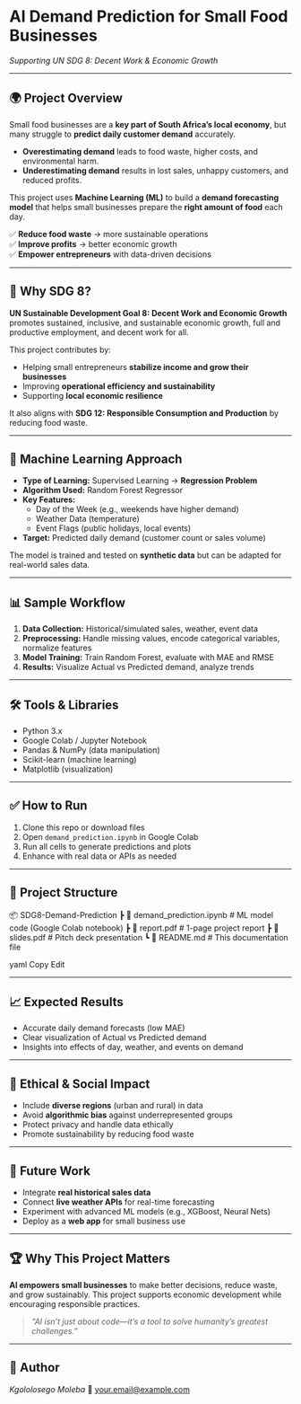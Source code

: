 # AI Demand Prediction for Small Food Businesses  
*Supporting UN SDG 8: Decent Work & Economic Growth*  

---

## 🌍 Project Overview  

Small food businesses are a **key part of South Africa’s local economy**, but many struggle to **predict daily customer demand** accurately.

- **Overestimating demand** leads to food waste, higher costs, and environmental harm.  
- **Underestimating demand** results in lost sales, unhappy customers, and reduced profits.

This project uses **Machine Learning (ML)** to build a **demand forecasting model** that helps small businesses prepare the **right amount of food** each day.

✅ **Reduce food waste** → more sustainable operations  
✅ **Improve profits** → better economic growth  
✅ **Empower entrepreneurs** with data-driven decisions  

---

## 🎯 Why SDG 8?  

**UN Sustainable Development Goal 8: Decent Work and Economic Growth** promotes sustained, inclusive, and sustainable economic growth, full and productive employment, and decent work for all.

This project contributes by:  
- Helping small entrepreneurs **stabilize income and grow their businesses**  
- Improving **operational efficiency and sustainability**  
- Supporting **local economic resilience**  

It also aligns with **SDG 12: Responsible Consumption and Production** by reducing food waste.

---

## 🤖 Machine Learning Approach  

- **Type of Learning:** Supervised Learning → **Regression Problem**  
- **Algorithm Used:** Random Forest Regressor  
- **Key Features:**  
  - Day of the Week (e.g., weekends have higher demand)  
  - Weather Data (temperature)  
  - Event Flags (public holidays, local events)  
- **Target:** Predicted daily demand (customer count or sales volume)  

The model is trained and tested on **synthetic data** but can be adapted for real-world sales data.

---

## 📊 Sample Workflow  

1. **Data Collection:** Historical/simulated sales, weather, event data  
2. **Preprocessing:** Handle missing values, encode categorical variables, normalize features  
3. **Model Training:** Train Random Forest, evaluate with MAE and RMSE  
4. **Results:** Visualize Actual vs Predicted demand, analyze trends  

---

## 🛠 Tools & Libraries  

- Python 3.x  
- Google Colab / Jupyter Notebook  
- Pandas & NumPy (data manipulation)  
- Scikit-learn (machine learning)  
- Matplotlib (visualization)  

---

## ✅ How to Run  

1. Clone this repo or download files  
2. Open `demand_prediction.ipynb` in Google Colab  
3. Run all cells to generate predictions and plots  
4. Enhance with real data or APIs as needed  

---

## 📂 Project Structure  

📦 SDG8-Demand-Prediction
┣ 📜 demand_prediction.ipynb # ML model code (Google Colab notebook)
┣ 📜 report.pdf # 1-page project report
┣ 📜 slides.pdf # Pitch deck presentation
┗ 📜 README.md # This documentation file

yaml
Copy
Edit

---

## 📈 Expected Results  

- Accurate daily demand forecasts (low MAE)  
- Clear visualization of Actual vs Predicted demand  
- Insights into effects of day, weather, and events on demand  

---

## 🤝 Ethical & Social Impact  

- Include **diverse regions** (urban and rural) in data  
- Avoid **algorithmic bias** against underrepresented groups  
- Protect privacy and handle data ethically  
- Promote sustainability by reducing food waste  

---

## 🚀 Future Work  

- Integrate **real historical sales data**  
- Connect **live weather APIs** for real-time forecasting  
- Experiment with advanced ML models (e.g., XGBoost, Neural Nets)  
- Deploy as a **web app** for small business use  

---

## 🏆 Why This Project Matters  

**AI empowers small businesses** to make better decisions, reduce waste, and grow sustainably. This project supports economic development while encouraging responsible practices.

> *“AI isn’t just about code—it’s a tool to solve humanity’s greatest challenges.”*  

---

## 📌 Author  
*Kgololosego Moleba* 
📧 [your.email@example.com](mailto:your.kgolomoleba@gmail.com)
